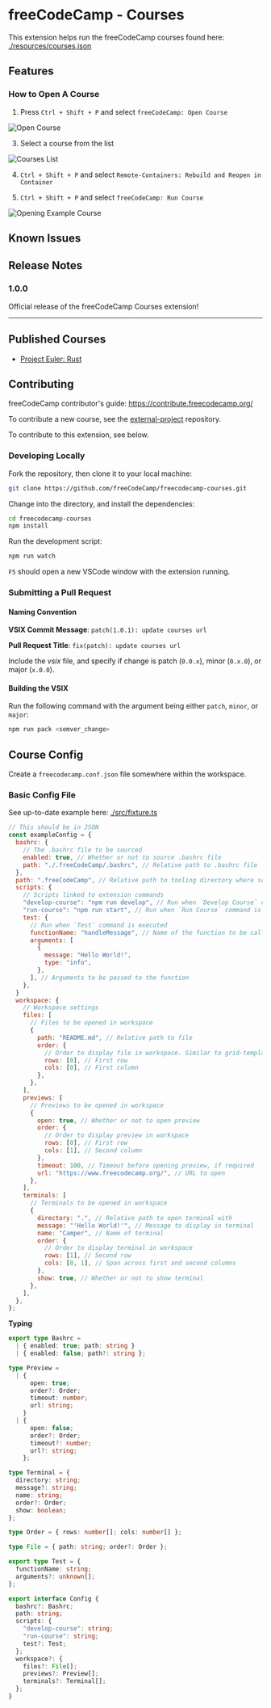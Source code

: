 # freeCodeCamp - Courses

<!-- TODO: Add link to potential page with course descriptions/images -->

This extension helps run the freeCodeCamp courses found here: [./resources/courses.json](resources/courses.json)

## Features

### How to Open A Course

1. Press `Ctrl + Shift + P` and select `freeCodeCamp: Open Course`

![Open Course](images/open-course.png)

3. Select a course from the list

![Courses List](images/courses-list.png)

4. `Ctrl + Shift + P` and select `Remote-Containers: Rebuild and Reopen in Container`

5. `Ctrl + Shift + P` and select `freeCodeCamp: Run Course`

![Opening Example Course](images/opening-example-course.png)

## Known Issues

## Release Notes

### 1.0.0

Official release of the freeCodeCamp Courses extension!

---

## Published Courses

- [Project Euler: Rust](https://github.com/freeCodeCamp/euler-rust/)

## Contributing

freeCodeCamp contributor's guide: https://contribute.freecodecamp.org/

To contribute a new course, see the [external-project](https://github.com/freeCodeCamp/external-project) repository.

To contribute to this extension, see below.

### Developing Locally

Fork the repository, then clone it to your local machine:

```bash
git clone https://github.com/freeCodeCamp/freecodecamp-courses.git
```

Change into the directory, and install the dependencies:

```bash
cd freecodecamp-courses
npm install
```

Run the development script:

```bash
npm run watch
```

`F5` should open a new VSCode window with the extension running.

### Submitting a Pull Request

#### Naming Convention

**VSIX Commit Message**: `patch(1.0.1): update courses url`

**Pull Request Title**: `fix(patch): update courses url`

Include the _vsix_ file, and specify if change is patch (`0.0.x`), minor (`0.x.0`), or major (`x.0.0`).

#### Building the VSIX

Run the following command with the argument being either `patch`, `minor`, or `major`:

```bash
npm run pack <semver_change>
```

## Course Config

Create a `freecodecamp.conf.json` file somewhere within the workspace.

### Basic Config File

See up-to-date example here: [./src/fixture.ts](src/fixture.ts)

```js
// This should be in JSON
const exampleConfig = {
  bashrc: {
    // The .bashrc file to be sourced
    enabled: true, // Whether or not to source .bashrc file
    path: "./.freeCodeCamp/.bashrc", // Relative path to .bashrc file
  },
  path: ".freeCodeCamp", // Relative path to tooling directory where scripts will be run
  scripts: {
    // Scripts linked to extension commands
    "develop-course": "npm run develop", // Run when `Develop Course` command is executed
    "run-course": "npm run start", // Run when `Run Course` command is executed
    test: {
      // Run when `Test` command is executed
      functionName: "handleMessage", // Name of the function to be called
      arguments: [
        {
          message: "Hello World!",
          type: "info",
        },
      ], // Arguments to be passed to the function
    },
  }
  workspace: {
    // Workspace settings
    files: [
      // Files to be opened in workspace
      {
        path: "README.md", // Relative path to file
        order: {
          // Order to display file in workspace. Similar to grid-template-area
          rows: [0], // First row
          cols: [0], // First column
        },
      },
    ],
    previews: [
      // Previews to be opened in workspace
      {
        open: true, // Whether or not to open preview
        order: {
          // Order to display preview in workspace
          rows: [0], // First row
          cols: [1], // Second column
        },
        timeout: 100, // Timeout before opening preview, if required
        url: "https://www.freecodecamp.org/", // URL to open
      },
    ],
    terminals: [
      // Terminals to be opened in workspace
      {
        directory: ".", // Relative path to open terminal with
        message: "'Hello World!'", // Message to display in terminal
        name: "Camper", // Name of terminal
        order: {
          // Order to display terminal in workspace
          rows: [1], // Second row
          cols: [0, 1], // Span across first and second columns
        },
        show: true, // Whether or not to show terminal
      },
    ],
  },
};
```

**Typing**

```ts
export type Bashrc =
  | { enabled: true; path: string }
  | { enabled: false; path?: string };

type Preview =
  | {
      open: true;
      order?: Order;
      timeout: number;
      url: string;
    }
  | {
      open: false;
      order?: Order;
      timeout?: number;
      url?: string;
    };

type Terminal = {
  directory: string;
  message?: string;
  name: string;
  order?: Order;
  show: boolean;
};

type Order = { rows: number[]; cols: number[] };

type File = { path: string; order?: Order };

export type Test = {
  functionName: string;
  arguments?: unknown[];
};

export interface Config {
  bashrc?: Bashrc;
  path: string;
  scripts: {
    "develop-course": string;
    "run-course": string;
    test?: Test;
  };
  workspace?: {
    files?: File[];
    previews?: Preview[];
    terminals?: Terminal[];
  };
}
```
